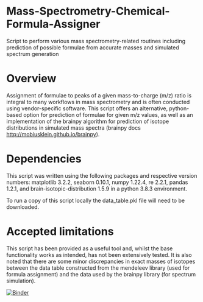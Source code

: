 # Mass-Spectrometry-Chemical-Formula-Assigner
Script to perform various mass spectrometry-related routines including prediction of possible formulae from accurate masses and simulated spectrum generation

# Overview
Assignment of formulae to peaks of a given mass-to-charge (m/z) ratio is integral to many workflows in mass spectrometry and is often conducted using vendor-specific software. This script offers an alternative, python-based option for prediction of formulae for given m/z values, as well as an implementation of the brainpy algorithm for prediction of isotope distributions in simulated mass spectra (brainpy docs http://mobiusklein.github.io/brainpy).

# Dependencies
This script was written using the following packages and respective version numbers: matplotlib 3.2.2, seaborn 0.10.1, numpy 1.22.4, re 2.2.1, pandas 1.2.1, and brain-isotopic-distribution 1.5.9 in a python 3.8.3 environment.

To run a copy of this script locally the data_table.pkl file will need to be downloaded.

# Accepted limitations
This script has been provided as a useful tool and, whilst the base functionality works as intended, has not been extensively tested. It is also noted that there are some minor discrepancies in exact masses of isotopes between the data table constructed from the mendeleev library (used for formula assignment) and the data used by the brainpy library (for spectrum simulation). 


[![Binder](https://mybinder.org/badge_logo.svg)](https://mybinder.org/v2/gh/vinnyjim/Mass-Spectrometry-Chemical-Formula-Assigner/HEAD?labpath=Formula%20Calculator.ipynb)
